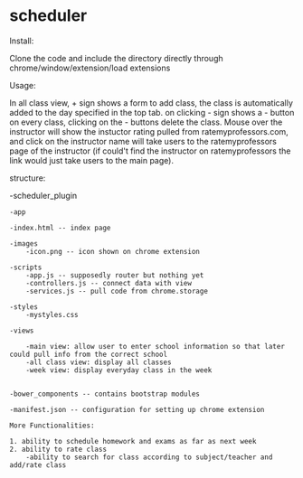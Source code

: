 # scheduler

Install: 

Clone the code and include the directory directly through chrome/window/extension/load extensions

Usage:

In all class view, + sign shows a form to add class, the class is automatically added to the day specified in the top tab. on clicking - sign shows a - button on every class, clicking on the - buttons delete the class. Mouse over the instructor will show the instuctor rating pulled from ratemyprofessors.com, and click on the instructor name will take users to the ratemyprofessors page of the instructor (if could't find the instructor on ratemyprofessors the link would just take users to the main page).


structure:

-scheduler_plugin

	-app

	-index.html -- index page

	-images
		-icon.png -- icon shown on chrome extension

	-scripts
		-app.js -- supposedly router but nothing yet
		-controllers.js -- connect data with view
		-services.js -- pull code from chrome.storage

	-styles
		-mystyles.css

	-views

		-main view: allow user to enter school information so that later could pull info from the correct school
		-all class view: display all classes
		-week view: display everyday class in the week


	-bower_components -- contains bootstrap modules

	-manifest.json -- configuration for setting up chrome extension

	More Functionalities:

	1. ability to schedule homework and exams as far as next week
	2. ability to rate class
		-ability to search for class according to subject/teacher and add/rate class
